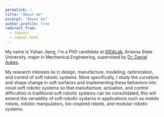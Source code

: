 ```yaml
---
permalink: /
title: "About me"
excerpt: "About me"
author_profile: true
redirect_from: 
  - /about/
  - /about.html
---
```


My name is Yuhao Jiang, I'm a PhD candidate at [IDEALab](https://idealab.asu.edu/), Arizona State University, major in Mechanical Engineering, supervised by [Dr. Daniel Aukes](https://idealab.asu.edu/people/dan-aukes/). 

My research interests lie in design, manufacture, modeling, optimization, and control of soft robotic systems. More specifically, I study the curvature and shape change in soft surfaces and implementing these behaviors into novel soft robotic systems so that manufacture, actuation, and control difficulties in traditional soft robotic systems can be consolidated, this will extend the versatility of soft robotic systems in applications such as mobile robots, robotic manipulators, bio-inspired robots, and modular robotic systems.

